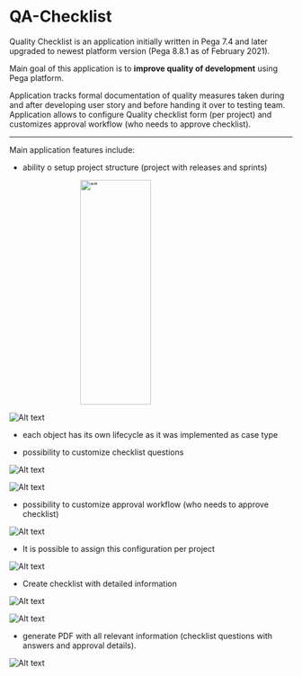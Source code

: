 
# QA-Checklist

Quality Checklist is an application initially written in Pega 7.4 and later upgraded to newest platform version (Pega 8.8.1 as of February 2021). 

Main goal of this application is to **improve quality of development** using Pega platform.

Application tracks formal documentation of quality measures taken during and after developing user story and before handing it over to testing team. Application allows to configure Quality checklist form (per project) and customizes approval workflow (who needs to approve checklist).

---

Main application features include:

 - ability o setup project structure (project with releases and sprints)

<img src="/images/2023-02-06_10-33-18.png" alt= “” width="400" height="400" style="display: block; margin-left: auto;  margin-right: auto;  width: 50%;">
 
 ![Alt text](/images/2023-02-06_10-33-18.png)
 
 - each object has its own lifecycle as it was implemented as case type
 
 - possibility to customize checklist questions
 
 ![Alt text](/images/2023-02-06_10-01-58.png)

 ![Alt text](/images/2023-02-06_10-03-58.png)
 
 - possibility to customize approval workflow (who needs to approve checklist)
 
  ![Alt text](/images/2023-02-06_10-31-21.png)
 
 - It is possible to assign this configuration per project
 
 ![Alt text](/images/2023-02-06_10-32-00.png)
 
 - Create checklist with detailed information

 ![Alt text](/images/2023-02-06_10-34-38.png)
 
 ![Alt text](/images/2023-02-06_10-35-14.png)

 
 - generate PDF with all relevant information (checklist questions with answers and approval details).

![Alt text](/images/2023-02-06_10-40-21.png)

